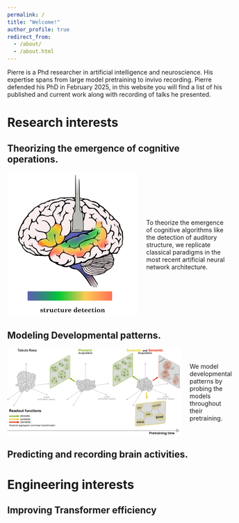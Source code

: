 ```yaml
---
permalink: /
title: "Welcome!"
author_profile: true
redirect_from: 
  - /about/
  - /about.html
---
```


Pierre is a Phd researcher in artificial intelligence and neuroscience. His expertise spans from large model pretraining to invivo recording.
Pierre defended his PhD in February 2025, in this website you will find a list of his published and current work along with recording of talks he presented.


Research interests
======

## Theorizing the emergence of cognitive operations.

<div style="display: flex; align-items: center;">
    <img src="/images/structureDetection.png" alt="Description of image" style="margin-right: 20px; width: 300px; height: auto;">
    <div>
        <p>To theorize the emergence of cognitive algorithms like the detection of auditory structure, we replicate classical paradigms in the most recent artificial neural network architecture. </p>
    </div>
</div>

## Modeling Developmental patterns.

<div style="display: flex; align-items: center;">
    <img src="/images/protocolLinguisticStruct.png" alt="Description of image" style="margin-right: 20px; width: 400px; height: auto;">
    <div>
        <p>We model developmental patterns by probing the models throughout their pretraining. </p>
    </div>
</div>


## Predicting and recording brain activities.


Engineering interests
======

## Improving Transformer efficiency

